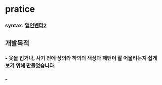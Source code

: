 # pratice
### syntax: [앱인벤터2](http://ai2.appinventor.mit.edu/?locale=en#6317293257752576)
## 개발목적
### - 옷을 입거나, 사기 전에 상의와 하의의 색상과 패턴이 잘 어울리는지 쉽게 보기 위해 만들었습니다.
### -

